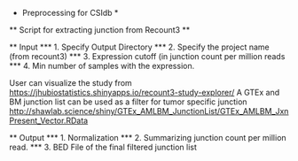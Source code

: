 * Preprocessing for CSIdb *

** Script for extracting junction from Recount3 **

** Input 
*** 1. Specify Output Directory
*** 2. Specify the project name (from recount3)
*** 3. Expression cutoff (in junction count per million reads
*** 4. Min number of samples with the expression.

User can visualize the study from https://jhubiostatistics.shinyapps.io/recount3-study-explorer/
A GTEx and BM junction list can be used as a filter for tumor specific junction
http://shawlab.science/shiny/GTEx_AMLBM_JunctionList/GTEx_AMLBM_JxnPresent_Vector.RData


** Output 
*** 1. Normalization
*** 2. Summarizing junction count per million read.
*** 3. BED File of the final filtered junction list
